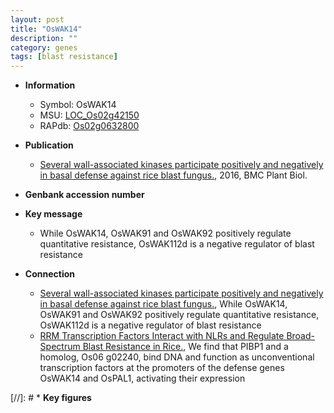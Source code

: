 ```yaml
---
layout: post
title: "OsWAK14"
description: ""
category: genes
tags: [blast resistance]
---
```


* **Information**  
    + Symbol: OsWAK14  
    + MSU: [LOC_Os02g42150](http://rice.plantbiology.msu.edu/cgi-bin/ORF_infopage.cgi?orf=LOC_Os02g42150)  
    + RAPdb: [Os02g0632800](http://rapdb.dna.affrc.go.jp/viewer/gbrowse_details/irgsp1?name=Os02g0632800)  

* **Publication**  
    + [Several wall-associated kinases participate positively and negatively in basal defense against rice blast fungus.](http://www.ncbi.nlm.nih.gov/pubmed?term=Several+wall-associated+kinases+participate+positively+and+negatively+in+basal+defense+against+rice+blast+fungus.%5BTitle%5D), 2016, BMC Plant Biol.

* **Genbank accession number**  

* **Key message**  
    + While OsWAK14, OsWAK91 and OsWAK92 positively regulate quantitative resistance, OsWAK112d is a negative  regulator of blast resistance

* **Connection**  
    + [Several wall-associated kinases participate positively and negatively in basal defense against rice blast fungus.](http://www.ncbi.nlm.nih.gov/pubmed?term=Several+wall-associated+kinases+participate+positively+and+negatively+in+basal+defense+against+rice+blast+fungus.%5BTitle%5D), While OsWAK14, OsWAK91 and OsWAK92 positively regulate quantitative resistance, OsWAK112d is a negative regulator of blast resistance
    + [RRM Transcription Factors Interact with NLRs and Regulate Broad-Spectrum Blast Resistance in Rice.](http://www.ncbi.nlm.nih.gov/pubmed?term=RRM+Transcription+Factors+Interact+with+NLRs+and+Regulate+Broad-Spectrum+Blast+Resistance+in+Rice.%5BTitle%5D),  We find that PIBP1 and a homolog, Os06 g02240, bind DNA and function as unconventional transcription factors at the promoters of the defense genes OsWAK14 and OsPAL1, activating their expression

[//]: # * **Key figures**  


